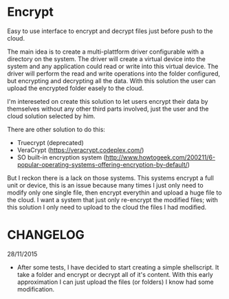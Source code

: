 # Encrypt
Easy to use interface to encrypt and decrypt files just before push to the cloud.

The main idea is to create a multi-plattform driver configurable with
a directory on the system. The driver will create a virtual device
into the system and any application could read or write into this virtual
device.
The driver will perform the read and write operations into the folder
configured, but encrypting and decrypting all the data. With this solution
the user can upload the encrypted folder easely to the cloud.

I'm intereseted on create this solution to let users encrypt their data by
themselves without any other third parts involved, just the user and the
cloud solution selected by him.

There are other solution to do this:
 * Truecrypt (deprecated)
 * VeraCrypt (https://veracrypt.codeplex.com/)
 * SO built-in encryption system (http://www.howtogeek.com/200211/6-popular-operating-systems-offering-encryption-by-default/)

But I reckon there is a lack on those systems. This systems encrypt a full unit
or device, this is an issue because many times I just only need to modify only
one single file, then encrypt everythin and upload a huge file to the cloud.
I want a system that just only re-encrypt the modified files; with this solution
I only need to upload to the cloud the files I had modified.

# CHANGELOG
28/11/2015
 * After some tests, I have decided to start creating a simple shellscript.
   It take a folder and encrypt or decrypt all of it's content. With this early
   approximation I can just upload the files (or folders) I know had some modification.
